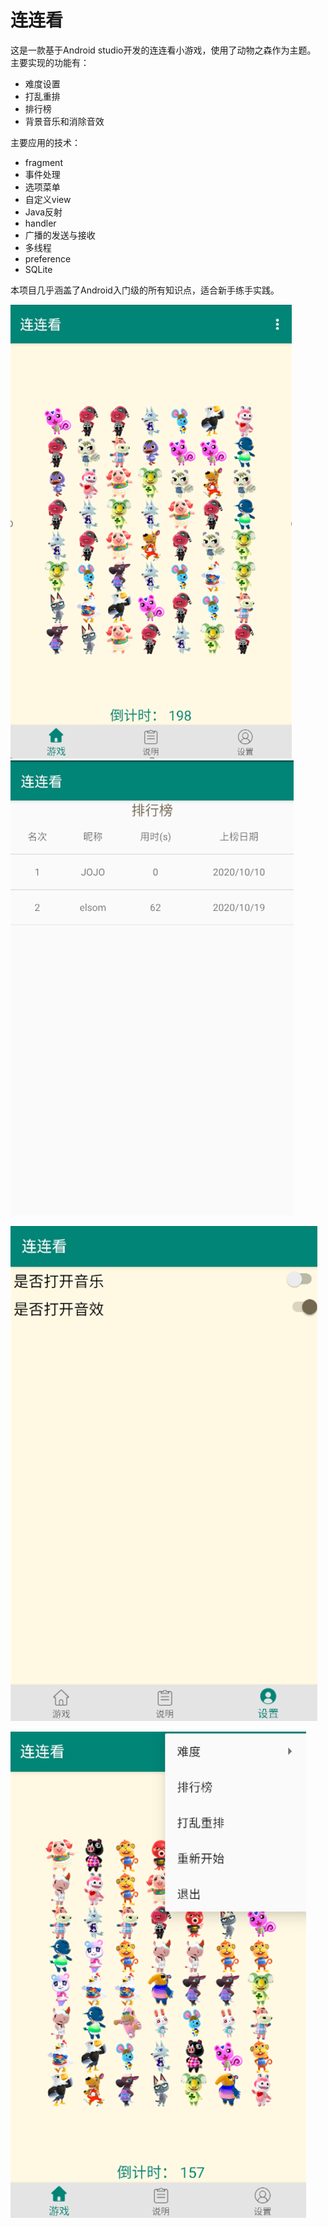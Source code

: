 # 连连看
这是一款基于Android studio开发的连连看小游戏，使用了动物之森作为主题。
主要实现的功能有：

- 难度设置
- 打乱重排
- 排行榜
- 背景音乐和消除音效

主要应用的技术：
- fragment
- 事件处理
- 选项菜单
- 自定义view
- Java反射
- handler
- 广播的发送与接收
- 多线程
- preference
- SQLite

本项目几乎涵盖了Android入门级的所有知识点，适合新手练手实践。

![](images/llk00.png)
![](images/llk01.png)

![](images/llk02.png)

![](images/llk03.png)